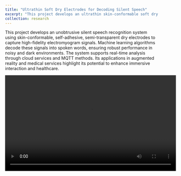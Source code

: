 ```yaml
---
title: "Ultrathin Soft Dry Electrodes for Decoding Silent Speech"
excerpt: "This project develops an ultrathin skin-conformable soft dry electrodes for decode EMG signals into spoken words. It performs robustly in noisy and dark environments, with applications in augmented reality and healthcare. [Paper](https://onlinelibrary.wiley.com/doi/full/10.1002/smll.202205058)<br/><img src='/images/EMG_small.jpg'>"
collection: research
---
```


This project develops an unobtrusive silent speech recognition system using skin-conformable, self-adhesive, semi-transparent dry electrodes to capture high-fidelity electromyogram signals. Machine learning algorithms decode these signals into spoken words, ensuring robust performance in noisy and dark environments. The system supports real-time analysis through cloud services and MQTT methods. Its applications in augmented reality and medical services highlight its potential to enhance immersive interaction and healthcare.

<video width="560" height="315" controls>
  <source src="/videos/Timeline3.mov" type="video/mov">
  Your browser does not support the video tag.
</video>
